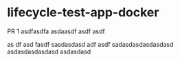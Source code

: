 # lifecycle-test-app-docker

PR 1
asdfasdfa
asdaasdf asdf asdf

as
df asd fasdf
sasdasdasd
adf asdf
sadasdasdasdasdasd
asdasdasdasdasd
asdasdasd
